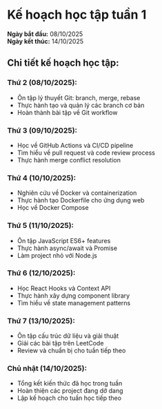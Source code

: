 # Kế hoạch học tập tuần 1

**Ngày bắt đầu:** 08/10/2025  
**Ngày kết thúc:** 14/10/2025

## Chi tiết kế hoạch học tập:

### Thứ 2 (08/10/2025):
- Ôn tập lý thuyết Git: branch, merge, rebase
- Thực hành tạo và quản lý các branch cơ bản
- Hoàn thành bài tập về Git workflow

### Thứ 3 (09/10/2025):
- Học về GitHub Actions và CI/CD pipeline
- Tìm hiểu về pull request và code review process
- Thực hành merge conflict resolution

### Thứ 4 (10/10/2025):
- Nghiên cứu về Docker và containerization
- Thực hành tạo Dockerfile cho ứng dụng web
- Học về Docker Compose

### Thứ 5 (11/10/2025):
- Ôn tập JavaScript ES6+ features
- Thực hành async/await và Promise
- Làm project nhỏ với Node.js

### Thứ 6 (12/10/2025):
- Học React Hooks và Context API
- Thực hành xây dựng component library
- Tìm hiểu về state management patterns

### Thứ 7 (13/10/2025):
- Ôn tập cấu trúc dữ liệu và giải thuật
- Giải các bài tập trên LeetCode
- Review và chuẩn bị cho tuần tiếp theo

### Chủ nhật (14/10/2025):
- Tổng kết kiến thức đã học trong tuần
- Hoàn thiện các project đang dở dang
- Lập kế hoạch cho tuần học tiếp theo